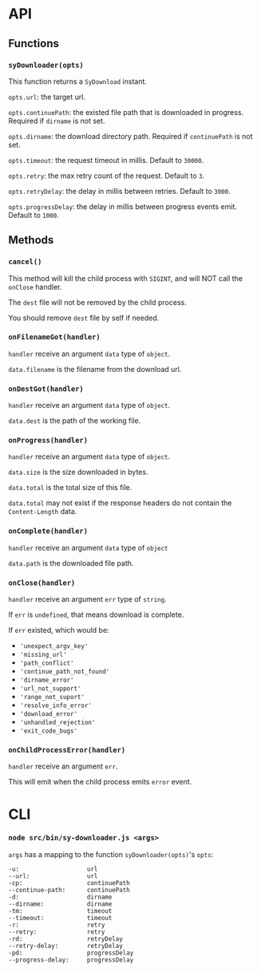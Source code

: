 API
===

Functions
---

### `syDownloader(opts)`

This function returns a `SyDownload` instant.

`opts.url`: the target url.

`opts.continuePath`: the existed file path that is downloaded in progress.
Required if `dirname` is not set.

`opts.dirname`: the download directory path.
Required if `continuePath` is not set.

`opts.timeout`: the request timeout in millis.
Default to `30000`.

`opts.retry`: the max retry count of the request.
Default to `3`.

`opts.retryDelay`: the delay in millis between retries.
Default to `3000`.

`opts.progressDelay`: the delay in millis between progress events emit.
Default to `1000`.



Methods
---

### `cancel()`

This method will kill the child process with `SIGINT`, 
and will NOT call the `onClose` handler.

The `dest` file will not be removed by the child process.

You should remove `dest` file by self if needed.



### `onFilenameGot(handler)`

`handler` receive an argument `data` type of `object`.

`data.filename` is the filename from the download url.



### `onDestGot(handler)`

`handler` receive an argument `data` type of `object`.

`data.dest` is the path of the working file.



### `onProgress(handler)`

`handler` receive an argument `data` type of `object`.

`data.size` is the size downloaded in bytes.

`data.total` is the total size of this file.

`data.total` may not exist if the response headers 
do not contain the `Content-Length` data.



### `onComplete(handler)`

`handler` receive an argument `data` type of `object`

`data.path` is the downloaded file path.



### `onClose(handler)`

`handler` receive an argument `err` type of `string`.

If `err` is `undefined`, that means download is complete.

If `err` existed, which would be:

* `'unexpect_argv_key'`
* `'missing_url'`
* `'path_conflict'`
* `'continue_path_not_found'`
* `'dirname_error'`
* `'url_not_support'`
* `'range_not_suport'`
* `'resolve_info_error'`
* `'download_error'`
* `'unhandled_rejection'`
* `'exit_code_bugs'`



### `onChildProcessError(handler)`

`handler` receive an argument `err`.

This will emit when the child process emits `error` event.



CLI
===

### `node src/bin/sy-downloader.js <args>`

`args` has a mapping to the function `syDownloader(opts)`'s `opts`:

```
-u:                   url
--url:                url
-cp:                  continuePath
--continue-path:      continuePath
-d:                   dirname
--dirname:            dirname
-tm:                  timeout
--timeout:            timeout
-r:                   retry
--retry:              retry
-rd:                  retryDelay
--retry-delay:        retryDelay
-pd:                  progressDelay
--progress-delay:     progressDelay
```
